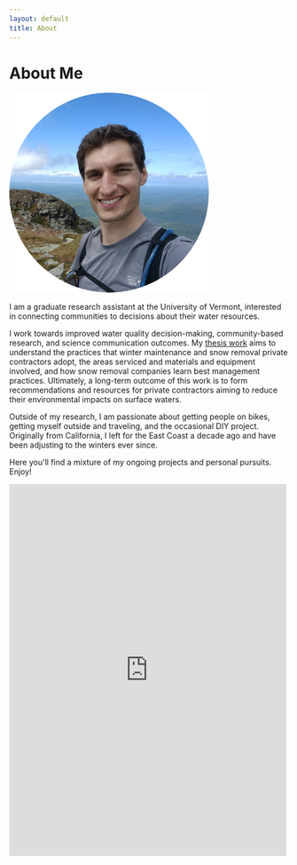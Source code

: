 ```yaml
---
layout: default
title: About
---
```

<div class="content-block">
  <h1 class="featured-text split-intro" id="profile-intro">About Me
  </h1>
  </div>
<div class="content-block">
  <img src="/assets/profile.png" class="split-img">
  </div>

I am a graduate research assistant at the University of Vermont, interested in connecting communities to decisions about their water resources. 

I work towards improved water quality decision-making, community-based research, and science communication outcomes. My [thesis work](/thesis) aims to understand the practices that winter maintenance and snow removal private contractors adopt, the areas serviced and materials and equipment involved, and how snow removal companies learn best management practices. Ultimately, a long-term outcome of this work is to form recommendations and resources for private contractors aiming to reduce their environmental impacts on surface waters.

Outside of my research, I am passionate about getting people on bikes, getting myself outside and traveling, and the occasional DIY project. Originally from California, I left for the East Coast a decade ago and have been adjusting to the winters ever since.

Here you'll find a mixture of my ongoing projects and personal pursuits. Enjoy!

<iframe id="contact-form" src="https://docs.google.com/forms/d/e/1FAIpQLSdF2-jt4IzQfpnvxtYXM8EoDYN46iPiZ6D-wnoplDk7bBUtjg/viewform?embedded=true" width="500" height="670" frameborder="0" marginheight="0" marginwidth="0">Loading...</iframe>
